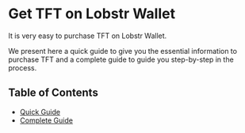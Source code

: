 <h1> Get TFT on Lobstr Wallet </h1>

It is very easy to purchase TFT on Lobstr Wallet. 

We present here a quick guide to give you the essential information to purchase TFT and a complete guide to guide you step-by-step in the process.

<h2>Table of Contents</h2>

- [Quick Guide](./tft_lobstr_short_guide.md)
- [Complete Guide](./tft_lobstr_complete_guide.md)